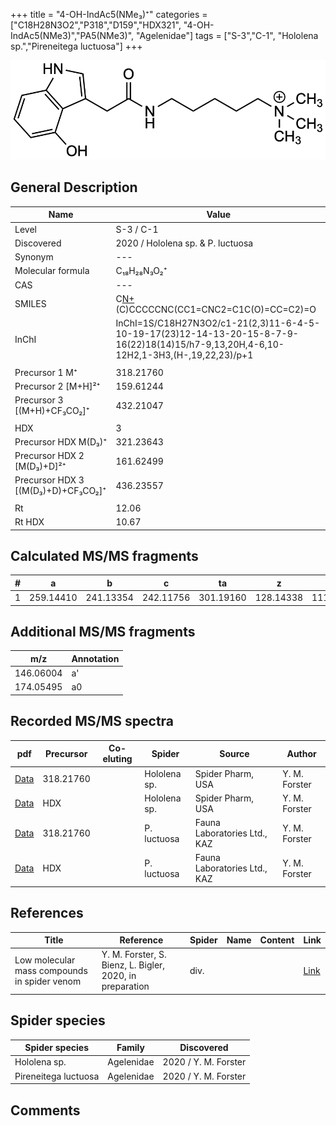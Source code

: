 +++
title = "4-OH-IndAc5(NMe₃)⁺"
categories = ["C18H28N3O2","P318","D159","HDX321",
"4-OH-IndAc5(NMe3)","PA5(NMe3)",
"Agelenidae"]
tags = ["S-3","C-1",
"Hololena sp.","Pireneitega luctuosa"]
+++

![](/img/4-OH-IndAc5(NMe3).png)

## General Description

| Name                       | Value              |
|----------------------------|--------------------|
| Level                      | S-3 / C-1          |
| Discovered                 | 2020 / Hololena sp. & P. luctuosa |
| Synonym                    | ---                |
| Molecular formula          | C₁₈H₂₈N₃O₂⁺                   |
| CAS                        | ---                |
| SMILES | C[N+](C)(C)CCCCCNC(CC1=CNC2=C1C(O)=CC=C2)=O  |
| InChI  | InChI=1S/C18H27N3O2/c1-21(2,3)11-6-4-5-10-19-17(23)12-14-13-20-15-8-7-9-16(22)18(14)15/h7-9,13,20H,4-6,10-12H2,1-3H3,(H-,19,22,23)/p+1  |
|                            |                    |
| Precursor 1  M⁺         | 318.21760                   |
| Precursor 2 [M+H]²⁺       | 159.61244                   |
| Precursor 3 [(M+H)+CF₃CO₂]⁺              | 432.21047                   |
|                            |                    |
| HDX                        | 3                   |
| Precursor HDX    M(D₃)⁺   | 321.23643                   |
| Precursor HDX 2 [M(D₃)+D]²⁺ | 161.62499                   |
| Precursor HDX 3 [(M(D₃)+D)+CF₃CO₂]⁺          | 436.23557                   |
|                            |                    |
| Rt                         | 12.06                   |
| Rt HDX                     | 10.67                   |

## Calculated MS/MS fragments

| # | a         | b         | c         | ta        | z         | y         | tz        |
|---|-----------|-----------|-----------|-----------|-----------|-----------|-----------|
| 1 | 259.14410 | 241.13354 | 242.11756 | 301.19160 | 128.14338 | 111.11683 | 146.17775 |

## Additional MS/MS fragments

| m/z | Annotation |
|-----|------------|
| 146.06004    | a'   |
| 174.05495    | a0   |

## Recorded MS/MS spectra

| pdf                                             | Precursor | Co-eluting | Spider      | Source                       | Author        |
|-------------------------------------------------|-----------|------------|-------------|------------------------------|---------------|
| [Data](/pdf/Hololena-sp/318_4-OH-IndAc5(NMe3)_Ho-sp.pdf) | 318.21760 |           | Hololena sp. | Spider Pharm, USA | Y. M. Forster |
| [Data](/pdf/Hololena-sp/318_4-OH-IndAc5(NMe3)_Ho-sp_HDX.pdf) | HDX |           | Hololena sp. | Spider Pharm, USA | Y. M. Forster |
| [Data](/pdf/P-luctuosa/318_4-OH-IndAc5(NMe3)_Pl.pdf) | 318.21760 |           | P. luctuosa | Fauna Laboratories Ltd., KAZ | Y. M. Forster |
| [Data](/pdf/P-luctuosa/318_4-OH-IndAc5(NMe3)_Pl_HDX.pdf) | HDX |           | P. luctuosa | Fauna Laboratories Ltd., KAZ | Y. M. Forster |


## References

| Title | Reference | Spider | Name | Content | Link |
|-------|-----------|--------|------|---------|------|
| Low molecular mass compounds in spider venom      | Y. M. Forster, S. Bienz, L. Bigler, 2020, in preparation          | div.       |   |   | [Link](unknown) |

## Spider species

| Spider species     | Family     | Discovered           |
|--------------------|------------|----------------------|
| Hololena sp.       | Agelenidae | 2020 / Y. M. Forster |
| Pireneitega luctuosa | Agelenidae | 2020 / Y. M. Forster |


## Comments